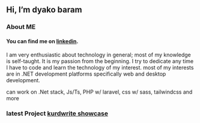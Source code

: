 ## Hi, I’m dyako baram
### About ME
#### You can find me on [linkedin][2].
I am very enthusiastic about technology in general; most of my knowledge is self-taught. It is my passion from the beginning.
I try to dedicate any time I have to code and learn the technology of my interest.
most of my interests are in .NET development platforms specifically web and desktop development.

can work on .Net stack, Js/Ts, PHP w/ laravel, css w/ sass, tailwindcss and more
### latest Project [kurdwrite showcase](https://github.com/dyako-baram/kurdwrite-showcase)
[2]: https://www.linkedin.com/in/dyako-baram-b0086420a/

